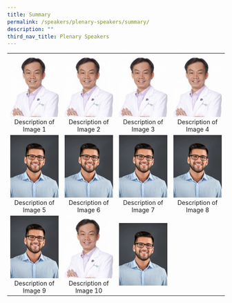 ```yaml
---
title: Summary
permalink: /speakers/plenary-speakers/summary/
description: ""
third_nav_title: Plenary Speakers
---
```

<table>
  <tr>
    <td align="center">
      <a href="image-link-1"><img src="/images/Phy-Ho-Wee-Kok-315x300-c-default%201.png" alt="Description of Image 1" width="200"></a>
      <br>
      Description of Image 1
    </td>
    <td align="center">
      <a href="image-link-2"><img src="/images/Phy-Ho-Wee-Kok-315x300-c-default%201.png" alt="Description of Image 2" width="200"></a>
      <br>
      Description of Image 2
    </td>
    <td align="center">
      <a href="image-link-3"><img src="/images/Phy-Ho-Wee-Kok-315x300-c-default%201.png" alt="Description of Image 3" width="200"></a>
      <br>
      Description of Image 3
    </td>
    <td align="center">
      <a href="image-link-4"><img src="/images/Phy-Ho-Wee-Kok-315x300-c-default%201.png" alt="Description of Image 4" width="200"></a>
      <br>
      Description of Image 4
    </td>
  </tr>
  <tr>
    <td align="center">
      <a href="image-link-5"><img src="/images/my-passport-photo%201.png" alt="Description of Image 5" width="200"></a>
      <br>
      Description of Image 5
    </td>
    <td align="center">
      <a href="image-link-6"><img src="/images/my-passport-photo%201.png" alt="Description of Image 6" width="200"></a>
      <br>
      Description of Image 6
    </td>
    <td align="center">
      <a href="image-link-7"><img src="/images/my-passport-photo%201.png" alt="Description of Image 7" width="200"></a>
      <br>
      Description of Image 7
    </td>
    <td align="center">
      <a href="image-link-8"><img src="/images/my-passport-photo%201.png" alt="Description of Image 8" width="200"></a>
      <br>
      Description of Image 8
    </td>
  </tr>
  <tr>
    <td align="center">
      <a href="image-link-9"><img src="/images/my-passport-photo%201.png" alt="Description of Image 9" width="200"></a>
      <br>
      Description of Image 9
    </td>
    <td align="center">
      <a href="image-link-10"><img src="/images/Phy-Ho-Wee-Kok-315x300-c-default%201.png" alt="Description of Image 10" width="200"></a>
      <br>
      Description of Image 10
    </td>
    <td align="center">
      <a href="image-link-11"><img src="/images/my-passport-photo%201.png" alt="Description of Image 11" width="200"></a>
      <br
